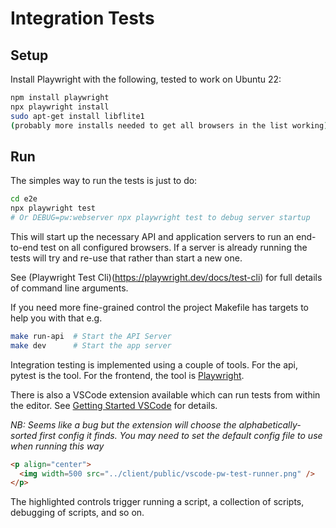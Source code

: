 # Integration Tests

## Setup

Install Playwright with the following, tested to work on Ubuntu 22:

```bash
npm install playwright
npx playwright install
sudo apt-get install libflite1
(probably more installs needed to get all browsers in the list working)
```

## Run

The simples way to run the tests is just to do:

```bash
cd e2e
npx playwright test
# Or DEBUG=pw:webserver npx playwright test to debug server startup
```

This will start up the necessary API and application servers to run an end-to-end test on all configured browsers. If a server is already
running the tests will try and re-use that rather than start a new one.

See (Playwright Test Cli)(https://playwright.dev/docs/test-cli) for full details of command line arguments.

If you need more fine-grained control the project Makefile has targets to help you with that e.g.

```bash
make run-api  # Start the API Server
make dev      # Start the app server
```

Integration testing is implemented using a couple of tools. For the api, pytest is the tool. For the frontend, the tool is [Playwright](https://playwright.dev/docs/intro).

There is also a VSCode extension available which can run tests from within the editor. See [Getting Started VSCode](https://playwright.dev/docs/getting-started-vscode) for details.

*NB: Seems like a bug but the extension will choose the alphabetically-sorted first config it finds. You may need to set the default
config file to use when running this way*

```html
<p align="center">
  <img width=500 src="../client/public/vscode-pw-test-runner.png" />
</p>
```

The highlighted controls trigger running a script, a collection of scripts, debugging of scripts, and so on.
